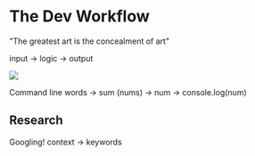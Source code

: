# The Dev Workflow

"The greatest art is the concealment of art"

input -> logic -> output

![](img/typing.gif)

Command line words -> sum (nums) -> num -> console.log(num)

## Research

Googling!
context -> keywords